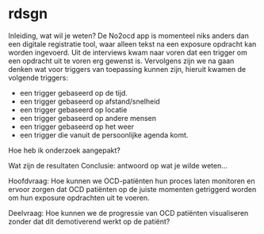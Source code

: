 # rdsgn

Inleiding, wat wil je weten?
De No2ocd app is momenteel niks anders dan een digitale registratie tool, waar alleen tekst na een exposure opdracht kan worden ingevoerd. Uit de interviews kwam naar voren dat een trigger om een opdracht uit te voren erg gewenst is. Vervolgens zijn we na gaan denken wat voor triggers van toepassing kunnen zijn, hieruit kwamen de volgende triggers:
- een trigger gebaseerd op de tijd.
- een trigger gebaseerd op afstand/snelheid
- een trigger gebaseerd op locatie
- een trigger gebaseerd op andere mensen
- een trigger gebaseerd op het weer
- een trigger die vanuit de persoonlijke agenda komt.

Hoe heb ik onderzoek aangepakt? 

Wat zijn de resultaten
Conclusie: antwoord op wat je wilde weten…

Hoofdvraag:
Hoe kunnen we OCD-patiënten hun proces laten monitoren en ervoor zorgen dat OCD patiënten op de juiste momenten getriggerd worden om hun exposure opdrachten uit te voeren.

Deelvraag:
Hoe kunnen we de progressie van OCD patiënten visualiseren zonder dat dit demotiverend werkt op de patiënt? 



